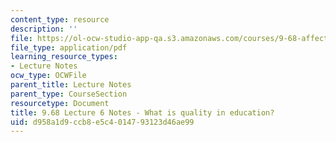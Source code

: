 ```yaml
---
content_type: resource
description: ''
file: https://ol-ocw-studio-app-qa.s3.amazonaws.com/courses/9-68-affect-neurobiological-psychological-and-sociocultural-counterparts-of-feelings-spring-2013/d958a1d9ccb8e5c4014793123d46ae99_MIT9_68S13_Lect6.pdf
file_type: application/pdf
learning_resource_types:
- Lecture Notes
ocw_type: OCWFile
parent_title: Lecture Notes
parent_type: CourseSection
resourcetype: Document
title: 9.68 Lecture 6 Notes - What is quality in education?
uid: d958a1d9-ccb8-e5c4-0147-93123d46ae99
---
```

